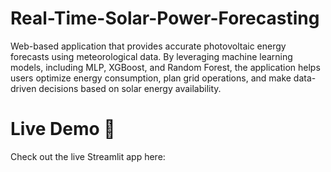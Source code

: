 # Real-Time-Solar-Power-Forecasting
Web-based application that provides accurate photovoltaic energy forecasts using meteorological data. By leveraging machine learning models, including MLP, XGBoost, and Random Forest, the application helps users optimize energy consumption, plan grid operations, and make data-driven decisions based on solar energy availability.

# Live Demo 🚀
Check out the live Streamlit app here: 
